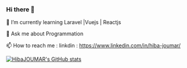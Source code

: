 ### Hi there 👋


🌱 I’m currently learning Laravel |Vuejs | Reactjs
 

💬 Ask me about Programmation


📫 How to reach me : linkdin : https://www.linkedin.com/in/hiba-joumar/



[![HibaJOUMAR's GitHub stats](https://github-readme-stats.vercel.app/api?username=joumarhiba)](https://github.com/joumarhiba/github-readme-stats)

<!--
**joumarhiba/joumarhiba** is a ✨ _special_ ✨ repository because its `README.md` (this file) appears on your GitHub profile.

Here are some ideas to get you started:

- 🔭 I’m currently working on ...
- ...
- 👯 I’m looking to collaborate on ...
- 🤔 I’m looking for help with ...
-  ...
- : ...
- 😄 Pronouns: ...
- ⚡ Fun fact: ...
-->
